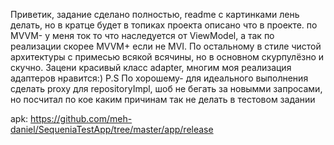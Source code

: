 Приветик, задание сделано полностью, readme c картинками лень делать, но в кратце будет в топиках проекта описано что в проекте. по MVVM- у меня ток то что наследуется от ViewModel, а так по реализации скорее MVVM+ если не MVI. По остальному в стиле чистой архитектуры с примесью всякой всячины, но в основном скурпулёзно и скучно. Зацени красивый класс adapter, многим моя реализация адаптеров нравится:) 
P.S По хорошему- для идеального выполнения сделать proxy для repositoryImpl, шоб не бегать за новымми запросами, но посчитал по кое каким причинам так не делать в тестовом задании


apk:
https://github.com/meh-daniel/SequeniaTestApp/tree/master/app/release 
